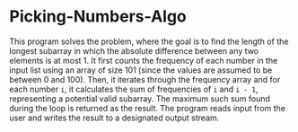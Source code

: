 # Picking-Numbers-Algo

This program solves the problem, where the goal is to find the length of the longest subarray in which the absolute difference between any two elements is at most 1. It first counts the frequency of each number in the input list using an array of size 101 (since the values are assumed to be between 0 and 100). Then, it iterates through the frequency array and for each number `i`, it calculates the sum of frequencies of `i` and `i - 1`, representing a potential valid subarray. The maximum such sum found during the loop is returned as the result. The program reads input from the user and writes the result to a designated output stream.
